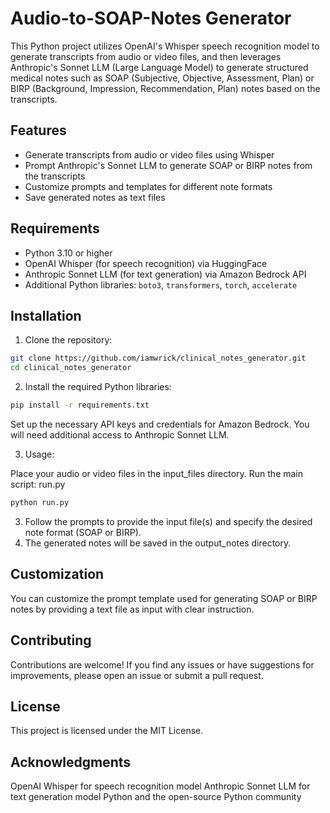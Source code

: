 # Audio-to-SOAP-Notes Generator

This Python project utilizes OpenAI's Whisper speech recognition model to generate transcripts from audio or video files, and then leverages Anthropic's Sonnet LLM (Large Language Model) to generate structured medical notes such as SOAP (Subjective, Objective, Assessment, Plan) or BIRP (Background, Impression, Recommendation, Plan) notes based on the transcripts.

## Features

- Generate transcripts from audio or video files using Whisper
- Prompt Anthropic's Sonnet LLM to generate SOAP or BIRP notes from the transcripts
- Customize prompts and templates for different note formats
- Save generated notes as text files

## Requirements

- Python 3.10 or higher
- OpenAI Whisper (for speech recognition) via HuggingFace
- Anthropic Sonnet LLM (for text generation) via Amazon Bedrock API
- Additional Python libraries: `boto3`, `transformers`, `torch`, `accelerate`

## Installation

1. Clone the repository:

```bash
git clone https://github.com/iamwrick/clinical_notes_generator.git
cd clinical_notes_generator
```

2. Install the required Python libraries:

```bash
pip install -r requirements.txt
```
Set up the necessary API keys and credentials for Amazon Bedrock. 
You will need additional access to Anthropic Sonnet LLM.

3. Usage:

Place your audio or video files in the input_files directory.
Run the main script: run.py
```bash
python run.py
```

3. Follow the prompts to provide the input file(s) and specify the desired note format (SOAP or BIRP). 
4. The generated notes will be saved in the output_notes directory.

## Customization
You can customize the prompt template used for generating SOAP or BIRP notes by providing a text file as input with clear instruction.

## Contributing
Contributions are welcome! If you find any issues or have suggestions for improvements, please open an issue or submit a pull request.

## License
This project is licensed under the MIT License.

## Acknowledgments
OpenAI Whisper for speech recognition model
Anthropic Sonnet LLM for text generation model
Python and the open-source Python community
